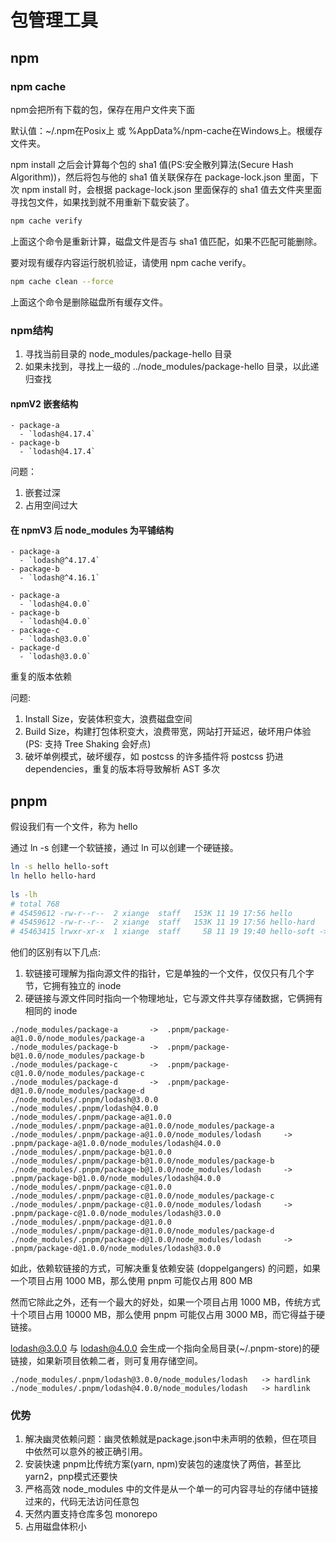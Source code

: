 # 包管理工具

## npm

### npm cache

npm会把所有下载的包，保存在用户文件夹下面

默认值：~/.npm在Posix上 或 %AppData%/npm-cache在Windows上。根缓存文件夹。

npm install 之后会计算每个包的 sha1 值(PS:安全散列算法(Secure Hash Algorithm))，然后将包与他的 sha1 值关联保存在 package-lock.json 里面，下次 npm install 时，会根据 package-lock.json 里面保存的 sha1 值去文件夹里面寻找包文件，如果找到就不用重新下载安装了。

```sh
npm cache verify
```

上面这个命令是重新计算，磁盘文件是否与 sha1 值匹配，如果不匹配可能删除。

要对现有缓存内容运行脱机验证，请使用 npm cache verify。

```sh
npm cache clean --force
```

上面这个命令是删除磁盘所有缓存文件。

### npm结构

1. 寻找当前目录的 node_modules/package-hello 目录  
2. 如果未找到，寻找上一级的 ../node_modules/package-hello 目录，以此递归查找  

#### npmV2 嵌套结构

```dir
- package-a
  - `lodash@4.17.4`
- package-b
  - `lodash@4.17.4`
```

问题：

1. 嵌套过深
2. 占用空间过大

#### 在 npmV3 后 node_modules 为平铺结构

```dir
- package-a
  - `lodash@^4.17.4`
- package-b
  - `lodash@^4.16.1`
```

```dir
- package-a
  - `lodash@4.0.0`
- package-b
  - `lodash@4.0.0`
- package-c
  - `lodash@3.0.0`
- package-d
  - `lodash@3.0.0`
```

重复的版本依赖

问题:

1. Install Size，安装体积变大，浪费磁盘空间  
2. Build Size，构建打包体积变大，浪费带宽，网站打开延迟，破坏用户体验 (PS: 支持 Tree Shaking 会好点)  
3. 破坏单例模式，破坏缓存，如 postcss 的许多插件将 postcss 扔进 dependencies，重复的版本将导致解析 AST 多次  

## pnpm

假设我们有一个文件，称为 hello

通过 ln -s 创建一个软链接，通过 ln 可以创建一个硬链接。

```sh
ln -s hello hello-soft
ln hello hello-hard
 
ls -lh
# total 768
# 45459612 -rw-r--r--  2 xiange  staff   153K 11 19 17:56 hello
# 45459612 -rw-r--r--  2 xiange  staff   153K 11 19 17:56 hello-hard
# 45463415 lrwxr-xr-x  1 xiange  staff     5B 11 19 19:40 hello-soft -> hello
```

他们的区别有以下几点:

1. 软链接可理解为指向源文件的指针，它是单独的一个文件，仅仅只有几个字节，它拥有独立的 inode
2. 硬链接与源文件同时指向一个物理地址，它与源文件共享存储数据，它俩拥有相同的 inode

```dir
./node_modules/package-a       ->  .pnpm/package-a@1.0.0/node_modules/package-a
./node_modules/package-b       ->  .pnpm/package-b@1.0.0/node_modules/package-b
./node_modules/package-c       ->  .pnpm/package-c@1.0.0/node_modules/package-c
./node_modules/package-d       ->  .pnpm/package-d@1.0.0/node_modules/package-d
./node_modules/.pnpm/lodash@3.0.0
./node_modules/.pnpm/lodash@4.0.0
./node_modules/.pnpm/package-a@1.0.0
./node_modules/.pnpm/package-a@1.0.0/node_modules/package-a
./node_modules/.pnpm/package-a@1.0.0/node_modules/lodash     -> .pnpm/package-a@1.0.0/node_modules/lodash@4.0.0
./node_modules/.pnpm/package-b@1.0.0
./node_modules/.pnpm/package-b@1.0.0/node_modules/package-b
./node_modules/.pnpm/package-b@1.0.0/node_modules/lodash     -> .pnpm/package-b@1.0.0/node_modules/lodash@4.0.0
./node_modules/.pnpm/package-c@1.0.0
./node_modules/.pnpm/package-c@1.0.0/node_modules/package-c
./node_modules/.pnpm/package-c@1.0.0/node_modules/lodash     -> .pnpm/package-c@1.0.0/node_modules/lodash@3.0.0
./node_modules/.pnpm/package-d@1.0.0
./node_modules/.pnpm/package-d@1.0.0/node_modules/package-d
./node_modules/.pnpm/package-d@1.0.0/node_modules/lodash     -> .pnpm/package-d@1.0.0/node_modules/lodash@3.0.0
```

如此，依赖软链接的方式，可解决重复依赖安装 (doppelgangers) 的问题，如果一个项目占用 1000 MB，那么使用 pnpm 可能仅占用 800 MB

然而它除此之外，还有一个最大的好处，如果一个项目占用 1000 MB，传统方式十个项目占用 10000 MB，那么使用 pnpm 可能仅占用 3000 MB，而它得益于硬链接。

lodash@3.0.0 与 lodash@4.0.0 会生成一个指向全局目录(~/.pnpm-store)的硬链接，如果新项目依赖二者，则可复用存储空间。

```dir
./node_modules/.pnpm/lodash@3.0.0/node_modules/lodash   -> hardlink
./node_modules/.pnpm/lodash@4.0.0/node_modules/lodash   -> hardlink
```

### 优势

1. 解决幽灵依赖问题：幽灵依赖就是package.json中未声明的依赖，但在项目中依然可以意外的被正确引用。  
2. 安装快速 pnpm比传统方案(yarn, npm)安装包的速度快了两倍，甚至比yarn2，pnp模式还要快
3. 严格高效 node_modules 中的文件是从一个单一的可内容寻址的存储中链接过来的，代码无法访问任意包
4. 天然内置支持仓库多包 monorepo
5. 占用磁盘体积小
